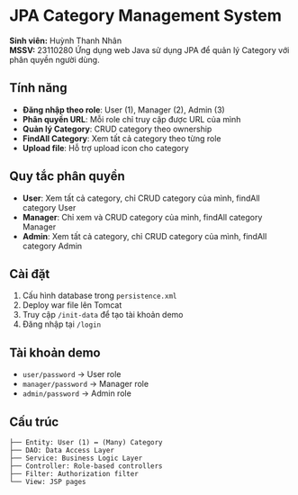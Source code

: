 # JPA Category Management System
**Sinh viên:** Huỳnh Thanh Nhân  
**MSSV:** 23110280
Ứng dụng web Java sử dụng JPA để quản lý Category với phân quyền người dùng.

## Tính năng

- **Đăng nhập theo role**: User (1), Manager (2), Admin (3)
- **Phân quyền URL**: Mỗi role chỉ truy cập được URL của mình
- **Quản lý Category**: CRUD category theo ownership
- **FindAll Category**: Xem tất cả category theo từng role
- **Upload file**: Hỗ trợ upload icon cho category

## Quy tắc phân quyền

- **User**: Xem tất cả category, chỉ CRUD category của mình, findAll category User
- **Manager**: Chỉ xem và CRUD category của mình, findAll category Manager
- **Admin**: Xem tất cả category, chỉ CRUD category của mình, findAll category Admin

## Cài đặt

1. Cấu hình database trong `persistence.xml`
2. Deploy war file lên Tomcat
3. Truy cập `/init-data` để tạo tài khoản demo
4. Đăng nhập tại `/login`

## Tài khoản demo

- `user/password` → User role
- `manager/password` → Manager role
- `admin/password` → Admin role

## Cấu trúc

```
├── Entity: User (1) ↔ (Many) Category
├── DAO: Data Access Layer
├── Service: Business Logic Layer
├── Controller: Role-based controllers
├── Filter: Authorization filter
└── View: JSP pages
```